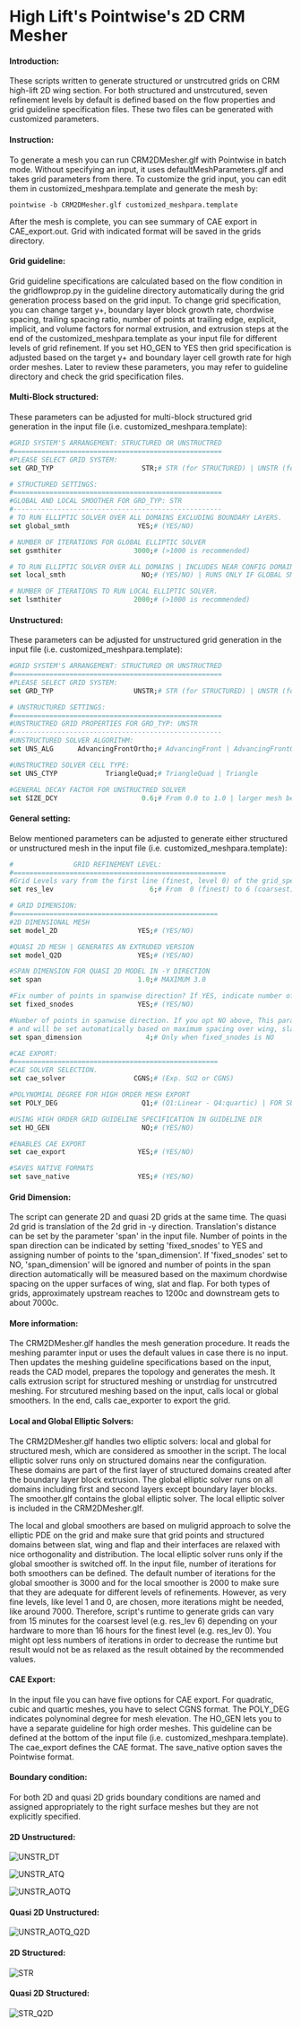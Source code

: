 High Lift's Pointwise's 2D CRM Mesher
================================

#### Introduction:
These scripts written to generate structured or unstrcutred grids on CRM high-lift 2D wing section. For both structured and unstrcutured, seven refinement levels by default is defined based on the flow properties and grid guideline specification files. These two files can be generated with customized parameters.

#### Instruction:

To generate a mesh you can run CRM2DMesher.glf with Pointwise in batch mode. Without specifying an input, it uses defaultMeshParameters.glf and takes grid parameters from there. To customize the grid input, you can edit them in customized_meshpara.template and generate the mesh by:

```shell
pointwise -b CRM2DMesher.glf customized_meshpara.template
```

After the mesh is complete, you can see summary of CAE export in CAE_export.out. Grid with indicated format will be saved in the grids directory.

#### Grid guideline:
Grid guideline specifications are calculated based on the flow condition in the gridflowprop.py in the guideline directory automatically during the grid generation process based on the grid input. To change grid specification, you can change target y+, boundary layer block growth rate, chordwise spacing, trailing spacing ratio, number of points at trailing edge, explicit, implicit, and volume factors for normal extrusion, and extrusion steps at the end of the customized_meshpara.template as your input file for different levels of grid refinement. If you set HO_GEN to YES then grid specification is adjusted based on the target y+ and boundary layer cell growth rate for high order meshes. Later to review these parameters, you may refer to guideline directory and check the grid specification files.

#### Multi-Block structured:

These parameters can be adjusted for multi-block structured grid generation in the input file (i.e. customized_meshpara.template):

```Tcl
#GRID SYSTEM'S ARRANGEMENT: STRUCTURED OR UNSTRUCTRED
#====================================================
#PLEASE SELECT GRID SYSTEM:
set GRD_TYP                      STR;# STR (for STRUCTURED) | UNSTR (for UNSTRUCTURED)

# STRUCTURED SETTINGS:
#====================================================
#GLOBAL AND LOCAL SMOOTHER FOR GRD_TYP: STR
#----------------------------------------------------
# TO RUN ELLIPTIC SOLVER OVER ALL DOMAINS EXCLUDING BOUNDARY LAYERS. 
set global_smth                 YES;# (YES/NO)

# NUMBER OF ITERATIONS FOR GLOBAL ELLIPTIC SOLVER
set gsmthiter                  3000;# (>1000 is recommended)

# TO RUN ELLIPTIC SOLVER OVER ALL DOMAINS | INCLUDES NEAR CONFIG DOMAINS. 
set local_smth                   NO;# (YES/NO) | RUNS ONLY IF GLOBAL SMOOTHER IS OFF

# NUMBER OF ITERATIONS TO RUN LOCAL ELLIPTIC SOLVER.
set lsmthiter                  2000;# (>1000 is recommended)
```

#### Unstructured:

These parameters can be adjusted for unstructured grid generation in the input file (i.e. customized_meshpara.template):

```Tcl
#GRID SYSTEM'S ARRANGEMENT: STRUCTURED OR UNSTRUCTRED
#====================================================
#PLEASE SELECT GRID SYSTEM:
set GRD_TYP                    UNSTR;# STR (for STRUCTURED) | UNSTR (for UNSTRUCTURED)

# UNSTRUCTURED SETTINGS:
#====================================================
#UNSTRUCTRED GRID PROPERTIES FOR GRD_TYP: UNSTR
#----------------------------------------------------
#UNSTRUCTURED SOLVER ALGORITHM: 
set UNS_ALG      AdvancingFrontOrtho;# AdvancingFront | AdvancingFrontOrtho | Delaunay

#UNSTRUCTRED SOLVER CELL TYPE: 
set UNS_CTYP            TriangleQuad;# TriangleQuad | Triangle

#GENERAL DECAY FACTOR FOR UNSTRUCTRED SOLVER
set SIZE_DCY                     0.6;# From 0.0 to 1.0 | larger mesh becomes denser around config
```

#### General setting:

Below mentioned parameters can be adjusted to generate either structured or unstructured mesh in the input file (i.e. customized_meshpara.template):

```Tcl
#               GRID REFINEMENT LEVEL:
#=====================================================
#Grid Levels vary from the first line (finest, level 0) of the grid_specification.txt to the last line (coarsest, level 6)!
set res_lev                        6;# From  0 (finest) to 6 (coarsest)

# GRID DIMENSION:
#===================================================
#2D DIMENSIONAL MESH 
set model_2D                    YES;# (YES/NO)

#QUASI 2D MESH | GENERATES AN EXTRUDED VERSION 
set model_Q2D                   YES;# (YES/NO)

#SPAN DIMENSION FOR QUASI 2D MODEL IN -Y DIRECTION
set span                        1.0;# MAXIMUM 3.0

#Fix number of points in spanwise direction? If YES, indicate number of points below. 
set fixed_snodes                YES;# (YES/NO)

#Number of points in spanwise direction. If you opt NO above, This parameter will be ignored
# and will be set automatically based on maximum spacing over wing, slat and flap.
set span_dimension                4;# Only when fixed_snodes is NO

#CAE EXPORT:
#===================================================
#CAE SOLVER SELECTION. 
set cae_solver                 CGNS;# (Exp. SU2 or CGNS)

#POLYNOMIAL DEGREE FOR HIGH ORDER MESH EXPORT 
set POLY_DEG                     Q1;# (Q1:Linear - Q4:quartic) | FOR SU2 ONLY Q1

#USING HIGH ORDER GRID GUIDELINE SPECIFICATION IN GUIDELINE DIR 
set HO_GEN                       NO;# (YES/NO)

#ENABLES CAE EXPORT 
set cae_export                  YES;# (YES/NO)

#SAVES NATIVE FORMATS 
set save_native                 YES;# (YES/NO)
```

#### Grid Dimension:
The script can generate 2D and quasi 2D grids at the same time. The quasi 2d grid is translation of the 2d grid in -y direction. Translation's distance can be set by the parameter 'span' in the input file. Number of points in the span direction can be indicated by setting 'fixed_snodes' to YES and assigning number of points to the 'span_dimension'. If 'fixed_snodes' set to NO, 'span_dimension' will be ignored and number of points in the span direction automatically will be measured based on the maximum chordwise spacing on the upper surfaces of wing, slat and flap. For both types of grids, approximately upstream reaches to 1200c and downstream gets to about 7000c.

#### More information:
The CRM2DMesher.glf handles the mesh generation procedure. It reads the meshing paramter input or uses the default values in case there is no input. Then updates the meshing guideline specifications based on the input, reads the CAD model, prepares the topology and generates the mesh. It calls extrusion script for structured meshing or unstrdiag for unstrcutred meshing. For strcutured meshing based on the input, calls local or global smoothers. In the end, calls cae_exporter to export the grid.

#### Local and Global Elliptic Solvers:
The CRM2DMesher.glf handles two elliptic solvers: local and global for structured mesh, which are considered as smoother in the script. The local elliptic solver runs only on structured domains near the configuration. These domains are part of the first layer of structured domains created after the boundary layer block extrusion. The global elliptic solver runs on all domains including first and second layers except boundary layer blocks. The smoother.glf contains the global elliptic solver. The local elliptic solver is included in the CRM2DMesher.glf.

The local and global smoothers are based on muligrid approach to solve the elliptic PDE on the grid and make sure that grid points and structured domains between slat, wing and flap and their interfaces are relaxed with nice orthogonality and distribution. The local elliptic solver runs only if the global smoother is switched off. In the input file, number of iterations for both smoothers can be defined. The default number of iterations for the global smoother is 3000 and for the local smoother is 2000 to make sure that they are adequate for different levels of refinements. However, as very fine levels, like level 1 and 0, are chosen, more iterations might be needed, like around 7000. Therefore, script's runtime to generate grids can vary from 15 minutes for the coarsest level (e.g. res_lev 6) depending on your hardware to more than 16 hours for the finest level (e.g. res_lev 0). You might opt less numbers of iterations in order to decrease the runtime but result would not be as relaxed as the result obtained by the recommended values.

#### CAE Export:
In the input file you can have five options for CAE export. For quadratic, cubic and quartic meshes, you have to select CGNS format. The POLY_DEG indicates polynominal degree for mesh elevation. The HO_GEN lets you to have a separate guideline for high order meshes. This guideline can be defined at the bottom of the input file (i.e. customized_meshpara.template). The cae_export defines the CAE format. The save_native option saves the Pointwise format.

#### Boundary condition:
For both 2D and quasi 2D grids boundary conditions are named and assigned appropriately to the right surface meshes but they are not explicitly specified.


#### 2D Unstructured:

![UNSTR_DT](https://github.com/pdpdhp/multielementmesher/blob/master/pics/UNSTR_DT.png)

![UNSTR_ATQ](https://github.com/pdpdhp/multielementmesher/blob/master/pics/UNSTR_ATQ.png)

![UNSTR_AOTQ](https://github.com/pdpdhp/multielementmesher/blob/master/pics/UNSTR_AOTQ.png)

#### Quasi 2D Unstructured:

![UNSTR_AOTQ_Q2D](https://github.com/pdpdhp/multielementmesher/blob/master/pics/UNSTR_AOTQ_Q2D.png)

#### 2D Structured:

![STR](https://github.com/pdpdhp/multielementmesher/blob/master/pics/STR.png)

#### Quasi 2D Structured:

![STR_Q2D](https://github.com/pdpdhp/multielementmesher/blob/master/pics/STR_Q2D.png)


